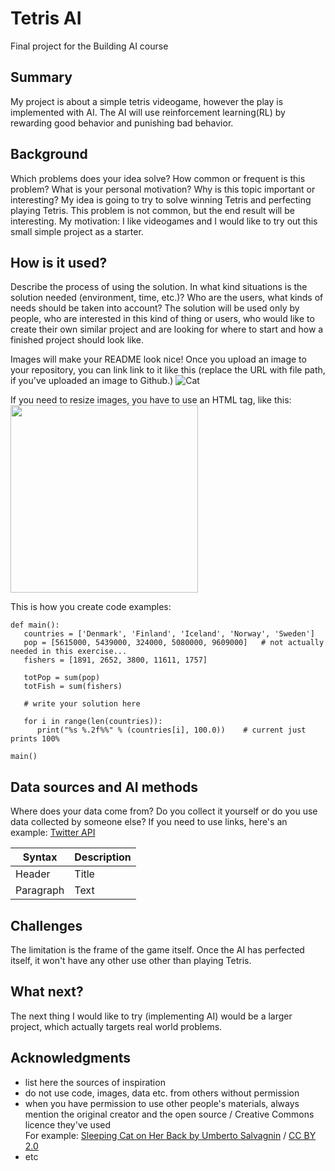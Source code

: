 <!-- This is the markdown template for the final project of the Building AI course, 
created by Reaktor Innovations and University of Helsinki. 
Copy the template, paste it to your GitHub README and edit! -->

# Tetris AI

Final project for the Building AI course

## Summary

My project is about a simple tetris videogame, however the play is implemented with AI. The AI will use reinforcement learning(RL) by rewarding good behavior and punishing bad behavior.


## Background

Which problems does your idea solve? How common or frequent is this problem? What is your personal motivation? Why is this topic important or interesting?
My idea is going to try to solve winning Tetris and perfecting playing Tetris. This problem is not common, but the end result will be interesting. My motivation: I like videogames and I would like to try out this small simple project as a starter.


## How is it used?

Describe the process of using the solution. In what kind situations is the solution needed (environment, time, etc.)? Who are the users, what kinds of needs should be taken into account?
The solution will be used only by people, who are interested in this kind of thing or users, who would like to create their own similar project and are looking for where to start and how a finished project should look like.

Images will make your README look nice!
Once you upload an image to your repository, you can link link to it like this (replace the URL with file path, if you've uploaded an image to Github.)
![Cat](https://upload.wikimedia.org/wikipedia/commons/5/5e/Sleeping_cat_on_her_back.jpg)

If you need to resize images, you have to use an HTML tag, like this:
<img src="https://upload.wikimedia.org/wikipedia/commons/5/5e/Sleeping_cat_on_her_back.jpg" width="300">

This is how you create code examples:
```
def main():
   countries = ['Denmark', 'Finland', 'Iceland', 'Norway', 'Sweden']
   pop = [5615000, 5439000, 324000, 5080000, 9609000]   # not actually needed in this exercise...
   fishers = [1891, 2652, 3800, 11611, 1757]

   totPop = sum(pop)
   totFish = sum(fishers)

   # write your solution here

   for i in range(len(countries)):
      print("%s %.2f%%" % (countries[i], 100.0))    # current just prints 100%

main()
```


## Data sources and AI methods
Where does your data come from? Do you collect it yourself or do you use data collected by someone else?
If you need to use links, here's an example:
[Twitter API](https://developer.twitter.com/en/docs)

| Syntax      | Description |
| ----------- | ----------- |
| Header      | Title       |
| Paragraph   | Text        |


## Challenges

The limitation is the frame of the game itself. Once the AI has perfected itself, it won't have any other use other than playing Tetris.

## What next?

The next thing I would like to try (implementing AI) would be a larger project, which actually targets real world problems.


## Acknowledgments

* list here the sources of inspiration 
* do not use code, images, data etc. from others without permission
* when you have permission to use other people's materials, always mention the original creator and the open source / Creative Commons licence they've used
  <br>For example: [Sleeping Cat on Her Back by Umberto Salvagnin](https://commons.wikimedia.org/wiki/File:Sleeping_cat_on_her_back.jpg#filelinks) / [CC BY 2.0](https://creativecommons.org/licenses/by/2.0)
* etc
